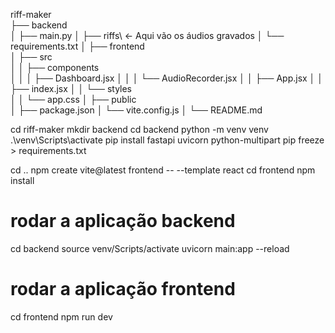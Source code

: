 riff-maker\
├── backend\
│   ├── main.py
│   ├── riffs\             ← Aqui vão os áudios gravados
│   └── requirements.txt
│
├── frontend\
│   ├── src\
│   │   ├── components\
│   │   │   ├── Dashboard.jsx
│   │   │   └── AudioRecorder.jsx
│   │   ├── App.jsx
│   │   ├── index.jsx
│   │   └── styles\
│   │       └── app.css
│   ├── public\
│   ├── package.json
│   └── vite.config.js
│
└── README.md


cd riff-maker
mkdir backend
cd backend
python -m venv venv
.\venv\Scripts\activate
pip install fastapi uvicorn python-multipart
pip freeze > requirements.txt

cd ..
npm create vite@latest frontend -- --template react
cd frontend
npm install

# rodar a aplicação backend
cd backend
source venv/Scripts/activate
uvicorn main:app --reload
# rodar a aplicação frontend
cd frontend
npm run dev
